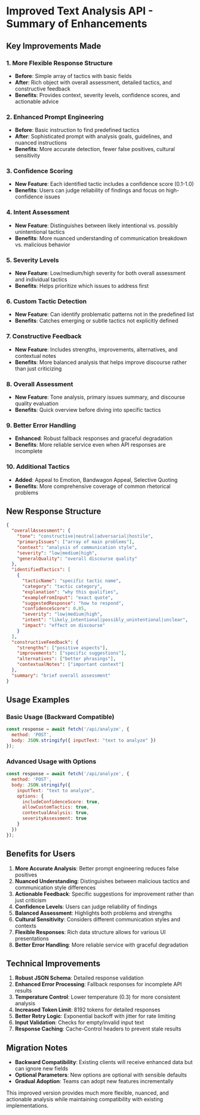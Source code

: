 # Improved Text Analysis API - Summary of Enhancements

## Key Improvements Made

### 1. **More Flexible Response Structure**
- **Before**: Simple array of tactics with basic fields
- **After**: Rich object with overall assessment, detailed tactics, and constructive feedback
- **Benefits**: Provides context, severity levels, confidence scores, and actionable advice

### 2. **Enhanced Prompt Engineering**
- **Before**: Basic instruction to find predefined tactics
- **After**: Sophisticated prompt with analysis goals, guidelines, and nuanced instructions
- **Benefits**: More accurate detection, fewer false positives, cultural sensitivity

### 3. **Confidence Scoring**
- **New Feature**: Each identified tactic includes a confidence score (0.1-1.0)
- **Benefits**: Users can judge reliability of findings and focus on high-confidence issues

### 4. **Intent Assessment**
- **New Feature**: Distinguishes between likely intentional vs. possibly unintentional tactics
- **Benefits**: More nuanced understanding of communication breakdown vs. malicious behavior

### 5. **Severity Levels**
- **New Feature**: Low/medium/high severity for both overall assessment and individual tactics
- **Benefits**: Helps prioritize which issues to address first

### 6. **Custom Tactic Detection**
- **New Feature**: Can identify problematic patterns not in the predefined list
- **Benefits**: Catches emerging or subtle tactics not explicitly defined

### 7. **Constructive Feedback**
- **New Feature**: Includes strengths, improvements, alternatives, and contextual notes
- **Benefits**: More balanced analysis that helps improve discourse rather than just criticizing

### 8. **Overall Assessment**
- **New Feature**: Tone analysis, primary issues summary, and discourse quality evaluation
- **Benefits**: Quick overview before diving into specific tactics

### 9. **Better Error Handling**
- **Enhanced**: Robust fallback responses and graceful degradation
- **Benefits**: More reliable service even when API responses are incomplete

### 10. **Additional Tactics**
- **Added**: Appeal to Emotion, Bandwagon Appeal, Selective Quoting
- **Benefits**: More comprehensive coverage of common rhetorical problems

## New Response Structure

```json
{
  "overallAssessment": {
    "tone": "constructive|neutral|adversarial|hostile",
    "primaryIssues": ["array of main problems"],
    "context": "analysis of communication style",
    "severity": "low|medium|high",
    "generalQuality": "overall discourse quality"
  },
  "identifiedTactics": [
    {
      "tacticName": "specific tactic name",
      "category": "tactic category",
      "explanation": "why this qualifies",
      "exampleFromInput": "exact quote",
      "suggestedResponse": "how to respond",
      "confidenceScore": 0.85,
      "severity": "low|medium|high",
      "intent": "likely_intentional|possibly_unintentional|unclear",
      "impact": "effect on discourse"
    }
  ],
  "constructiveFeedback": {
    "strengths": ["positive aspects"],
    "improvements": ["specific suggestions"],
    "alternatives": ["better phrasings"],
    "contextualNotes": ["important context"]
  },
  "summary": "brief overall assessment"
}
```

## Usage Examples

### Basic Usage (Backward Compatible)
```javascript
const response = await fetch('/api/analyze', {
  method: 'POST',
  body: JSON.stringify({ inputText: "text to analyze" })
});
```

### Advanced Usage with Options
```javascript
const response = await fetch('/api/analyze', {
  method: 'POST',
  body: JSON.stringify({
    inputText: "text to analyze",
    options: {
      includeConfidenceScore: true,
      allowCustomTactics: true,
      contextualAnalysis: true,
      severityAssessment: true
    }
  })
});
```

## Benefits for Users

1. **More Accurate Analysis**: Better prompt engineering reduces false positives
2. **Nuanced Understanding**: Distinguishes between malicious tactics and communication style differences
3. **Actionable Feedback**: Specific suggestions for improvement rather than just criticism
4. **Confidence Levels**: Users can judge reliability of findings
5. **Balanced Assessment**: Highlights both problems and strengths
6. **Cultural Sensitivity**: Considers different communication styles and contexts
7. **Flexible Responses**: Rich data structure allows for various UI presentations
8. **Better Error Handling**: More reliable service with graceful degradation

## Technical Improvements

1. **Robust JSON Schema**: Detailed response validation
2. **Enhanced Error Processing**: Fallback responses for incomplete API results
3. **Temperature Control**: Lower temperature (0.3) for more consistent analysis
4. **Increased Token Limit**: 8192 tokens for detailed responses
5. **Better Retry Logic**: Exponential backoff with jitter for rate limiting
6. **Input Validation**: Checks for empty/invalid input text
7. **Response Caching**: Cache-Control headers to prevent stale results

## Migration Notes

- **Backward Compatibility**: Existing clients will receive enhanced data but can ignore new fields
- **Optional Parameters**: New options are optional with sensible defaults
- **Gradual Adoption**: Teams can adopt new features incrementally

This improved version provides much more flexible, nuanced, and actionable analysis while maintaining compatibility with existing implementations.
